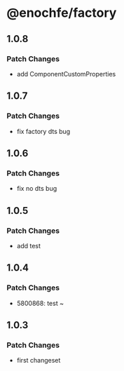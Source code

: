# @enochfe/factory

## 1.0.8

### Patch Changes

- add ComponentCustomProperties

## 1.0.7

### Patch Changes

- fix factory dts bug

## 1.0.6

### Patch Changes

- fix no dts bug

## 1.0.5

### Patch Changes

- add test

## 1.0.4

### Patch Changes

- 5800868: test ~

## 1.0.3

### Patch Changes

- first changeset
